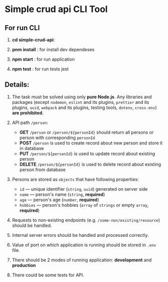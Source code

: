 # Simple crud api CLI Tool

## For run CLI

1.  **cd simple-crud-api**: 
   
2.  **pnm install** : for install dev dependeses

3.  **npm start** : for run application

4.  **npm test** : for run tests jest

## Details:

 1. The task must be solved using only **pure Node.js**. Any libraries and packages (except `nodemon`, `eslint` and its plugins, `prettier` and its plugins, `uuid`, `webpack` and its plugins, testing tools, `dotenv`, `cross-env`) **are prohibited**.

2. API path `/person`:
    * **GET** `/person` or `/person/${personId}` should return all persons or person with corresponding `personId`
    * **POST** `/person` is used to create record about new person and store it in database
    * **PUT** `/person/${personId}` is used to update record about existing person
    * **DELETE** `/person/${personId}` is used to delete record about existing person from database

3. Persons are stored as `objects` that have following properties:
    * `id` — unique identifier (`string`, `uuid`) generated on server side
    * `name` — person's name (`string`, **required**)
    * `age` — person's age (`number`, **required**)
    * `hobbies` — person's hobbies (`array` of `strings` or empty `array`, **required**)

4. Requests to non-existing endpoints (e.g. `/some-non/existing/resource`) should be handled.

5. Internal server errors should be handled and processed correctly.

6. Value of port on which application is running should be stored in `.env` file.

7. There should be 2 modes of running application: **development** and **production**

8. There could be some tests for API.
